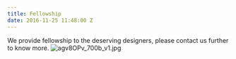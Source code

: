 ```yaml
---
title: Fellowship
date: 2016-11-25 11:48:00 Z
---
```


We provide fellowship to the deserving designers, please contact us further to know more.
![agv8OPv_700b_v1.jpg](/uploads/agv8OPv_700b_v1.jpg)